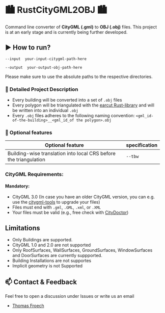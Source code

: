# :cityscape: RustCityGML2OBJ :cityscape:
Command line converter of **CityGML (.gml)** to **OBJ (.obj)** files. This project is at an early stage and is currently being further developed.
## :arrow_forward: How to run?

  `--input  your-input-citygml-path-here` 
  
  `--output  your-output-obj-path-here` 

Please make sure to use the absolute paths to the respective directories.

### :wrench: Detailed Project Description
+ Every building will be converted into a set of `.obj` files
+ Every polygon will be triangulated with the [earcut Rust-library](https://github.com/ciscorn/earcut-rs) and will be written into an individual `.obj`
+ Every `.obj` files adheres to the following naming convention: `<gml_id-of-the-building>__<gml_id_of the polygon>.obj`

### :wrench: Optional features

| Optional feature | specification |
| -------- | -------- |
| Building-wise translation into local CRS before the triangulation |`--tbw`|


### CityGML Requirements:

#### Mandatory:

+ CityGML 3.0 (In case you have an older CityGML version, you can e.g. use the [citygml-tools](https://github.com/citygml4j/citygml-tools) to upgrade your files)
+ Files must end with `.gml`, `.GML`, `.xml`, or `.XML`
+ Your files must be valid (e.g., free check with [CityDoctor](https://transfer.hft-stuttgart.de/gitlab/citydoctor/citydoctor2))
 
## Limitations

+ Only Buildings are supported.
+ CityGML 1.0 and 2.0 are not supported
+ Only RoofSurfaces, WallSurfaces, GroundSurfaces, WindowSurfaces and DoorSurfaces are currently suppported.
+ Building Installations are not supportes
+ Implicit geometry is not Supported


## :mailbox: Contact & Feedback

Feel free to open a discussion under Issues or write us an email

- [Thomas Froech](thomas.froech@tum.de)
